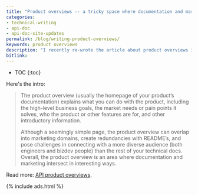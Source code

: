 ```yaml
---
title: "Product overviews -- a tricky space where documentation and marketing overlap"
categories:
- technical-writing
- api-doc
- api-doc-site-updates
permalink: /blog/writing-product-overviews/
keywords: product overviews
description: "I recently re-wrote the article about product overviews in my API docs course, giving the article much more depth and discussion. I also included a survey to gather your feedback about my viewpoints with the product overview."
bitlink:
---
```


* TOC
{:toc}

Here's the intro:

> The product overview (usually the homepage of your product’s documentation) explains what you can do with the product, including the high-level business goals, the market needs or pain points it solves, who the product or other features are for, and other introductory information.
>
> Although a seemingly simple page, the product overview can overlap into marketing domains, create redundancies with README’s, and pose challenges in connecting with a more diverse audience (both engineers and bizdev people) than the rest of your technical docs. Overall, the product overview is an area where documentation and marketing intersect in interesting ways.

Read more: [API product overviews](/learnapidoc/docapis_doc_overview.html).

{% include ads.html %}
